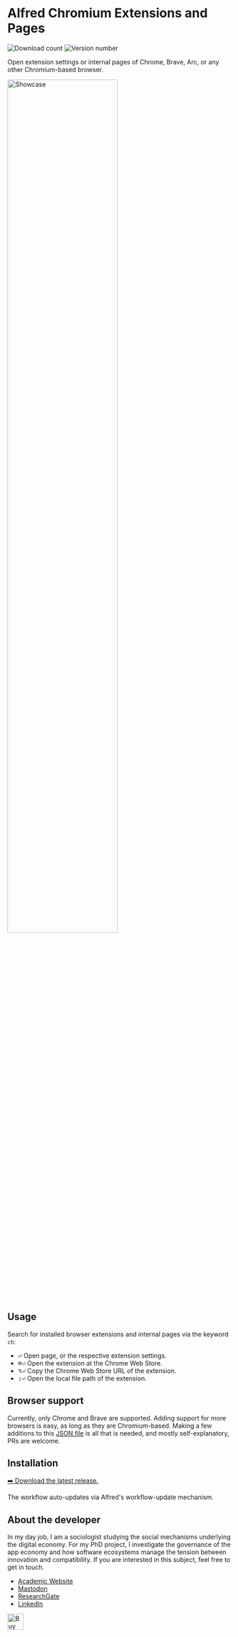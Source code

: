 <!-- LTeX: enabled=false -->
# Alfred Chromium Extensions and Pages
<!-- LTeX: enabled=true -->
![Download count](https://img.shields.io/github/downloads/chrisgrieser/alfred-chromium-extensions/total?label=Total%20Downloads&style=plastic)
![Version number](https://img.shields.io/github/v/release/chrisgrieser/alfred-chromium-extensions?label=Latest%20Release&style=plastic)

Open extension settings or internal pages of Chrome, Brave, Arc, or any other
Chromium-based browser.

<img alt="Showcase" width=70% src="https://github.com/user-attachments/assets/bb4f10fc-f485-4aab-8352-c1af6950a1bc">

## Usage
Search for installed browser extensions and internal pages via the keyword `ch`:
- <kbd>⏎</kbd> Open page, or the respective extension settings.
- <kbd>⌘⏎</kbd> Open the extension at the Chrome Web Store.
- <kbd>⌥⏎</kbd> Copy the Chrome Web Store URL of the extension.
- <kbd>⇧⏎</kbd> Open the local file path of the extension.

## Browser support
Currently, only Chrome and Brave are supported. Adding support for more browsers
is easy, as long as they are Chromium-based. Making a few additions to this
[JSON
file](https://github.com/chrisgrieser/alfred-chromium-extensions/blob/main/scripts/browser-vars.json)
is all that is needed, and mostly self-explanatory, PRs are welcome.

## Installation
[➡️ Download the latest release.](https://github.com/chrisgrieser/alfred-chromium-extensions/releases/latest)

The workflow auto-updates via Alfred's workflow-update mechanism.

<!-- vale Google.FirstPerson = NO -->
## About the developer
In my day job, I am a sociologist studying the social mechanisms underlying the
digital economy. For my PhD project, I investigate the governance of the app
economy and how software ecosystems manage the tension between innovation and
compatibility. If you are interested in this subject, feel free to get in touch.

- [Academic Website](https://chris-grieser.de/)
- [Mastodon](https://pkm.social/@pseudometa)
- [ResearchGate](https://www.researchgate.net/profile/Christopher-Grieser)
- [LinkedIn](https://www.linkedin.com/in/christopher-grieser-ba693b17a/)

<a href='https://ko-fi.com/Y8Y86SQ91' target='_blank'>
	<img
	height='36'
	style='border:0px;height:36px;'
	src='https://cdn.ko-fi.com/cdn/kofi1.png?v=3'
	border='0'
	alt='Buy Me a Coffee at ko-fi.com'
/></a>
